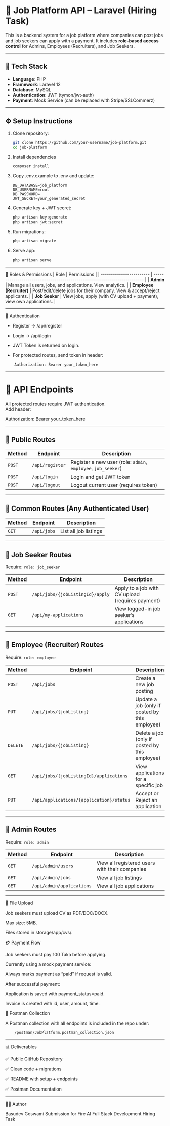 # 📌 Job Platform API – Laravel (Hiring Task)

This is a backend system for a job platform where companies can post jobs and job seekers can apply with a payment. It includes **role-based access control** for Admins, Employees (Recruiters), and Job Seekers.  

---

## 🚀 Tech Stack
- **Language**: PHP  
- **Framework**: Laravel 12  
- **Database**: MySQL  
- **Authentication**: JWT (tymon/jwt-auth)  
- **Payment**: Mock Service (can be replaced with Stripe/SSLCommerz)  

---

## ⚙️ Setup Instructions

1. Clone repository:
   ```bash
   git clone https://github.com/your-username/job-platform.git
   cd job-platform
   ```
2. Install dependencies
    ```bash
    composer install
    ```
3. Copy .env.example to .env and update:
    ```env
    DB_DATABASE=job_platform
    DB_USERNAME=root
    DB_PASSWORD=
    JWT_SECRET=your_generated_secret
    ```
4. Generate key + JWT secret:
    ```bash
    php artisan key:generate
    php artisan jwt:secret
    ```
5. Run migrations:
    ```bash
    php artisan migrate
    ```
6. Serve app:
    ```bash
    php artisan serve
    ```

***

👤 Roles & Permissions
| Role                     | Permissions                                                               |
| ------------------------ | ------------------------------------------------------------------------- |
| **Admin**                | Manage all users, jobs, and applications. View analytics.                 |
| **Employee (Recruiter)** | Post/edit/delete jobs for their company. View & accept/reject applicants. |
| **Job Seeker**           | View jobs, apply (with CV upload + payment), view own applications.       |

***

🔑 Authentication

- Register → /api/register

- Login → /api/login

- JWT Token is returned on login.

- For protected routes, send token in header:
```makefile
    Authorization: Bearer your_token_here
```
***

# 📌 API Endpoints

All protected routes require JWT authentication.  
Add header:

Authorization: Bearer your_token_here


---

## 🔹 Public Routes

| Method | Endpoint        | Description                                                   |
| ------ | --------------- | ------------------------------------------------------------- |
| `POST` | `/api/register` | Register a new user (role: `admin`, `employee`, `job_seeker`) |
| `POST` | `/api/login`    | Login and get JWT token                                       |
| `POST` | `/api/logout`   | Logout current user (requires token)                          |

---

## 🔹 Common Routes (Any Authenticated User)

| Method | Endpoint | Description            |
| ------ | -------- | ---------------------- |
| `GET`  | `/api/jobs` | List all job listings |

---

## 🔹 Job Seeker Routes

Require: `role: job_seeker`  

| Method | Endpoint                       | Description                                     |
| ------ | ------------------------------ | ----------------------------------------------- |
| `POST` | `/api/jobs/{jobListingId}/apply` | Apply to a job with CV upload (requires payment) |
| `GET`  | `/api/my-applications`           | View logged-in job seeker’s applications         |

---

## 🔹 Employee (Recruiter) Routes

Require: `role: employee`  

| Method | Endpoint                                | Description                                  |
| ------ | --------------------------------------- | -------------------------------------------- |
| `POST` | `/api/jobs`                             | Create a new job posting                     |
| `PUT`  | `/api/jobs/{jobListing}`                | Update a job (only if posted by this employee) |
| `DELETE` | `/api/jobs/{jobListing}`              | Delete a job (only if posted by this employee) |
| `GET`  | `/api/jobs/{jobListingId}/applications` | View applications for a specific job          |
| `PUT`  | `/api/applications/{application}/status` | Accept or Reject an application               |

---

## 🔹 Admin Routes

Require: `role: admin`  

| Method | Endpoint              | Description                                   |
| ------ | --------------------- | --------------------------------------------- |
| `GET`  | `/api/admin/users`    | View all registered users with their companies |
| `GET`  | `/api/admin/jobs`     | View all job listings                          |
| `GET`  | `/api/admin/applications` | View all job applications                     |

---

📎 File Upload

Job seekers must upload CV as PDF/DOC/DOCX.

Max size: 5MB.

Files stored in storage/app/cvs/.

💳 Payment Flow

Job seekers must pay 100 Taka before applying.

Currently using a mock payment service:

Always marks payment as “paid” if request is valid.

After successful payment:

Application is saved with payment_status=paid.

Invoice is created with id, user, amount, time.

🧪 Postman Collection

A Postman collection with all endpoints is included in the repo under:

```bash
    /postman/JobPlatform.postman_collection.json
```

***

📊 Deliverables

✅ Public GitHub Repository

✅ Clean code + migrations

✅ README with setup + endpoints

✅ Postman Documentation

---

👨‍💻 Author

Basudev Goswami
Submission for Fire AI Full Stack Development Hiring Task



